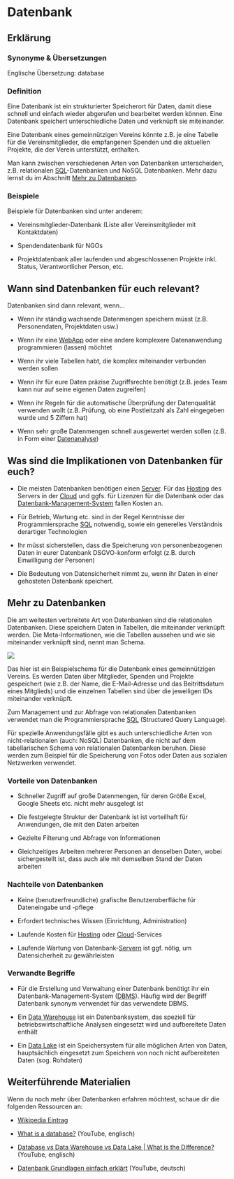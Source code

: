 # Datenbank
## Erklärung

### Synonyme & Übersetzungen

Englische Übersetzung: database

### Definition

Eine Datenbank ist ein strukturierter Speicherort für Daten, damit diese schnell und einfach wieder abgerufen und bearbeitet werden können. Eine Datenbank speichert unterschiedliche Daten und verknüpft sie miteinander.

Eine Datenbank eines gemeinnützigen Vereins könnte z.B. je eine Tabelle für die Vereinsmitglieder, die empfangenen Spenden und die aktuellen Projekte, die der Verein unterstützt, enthalten.

Man kann zwischen verschiedenen Arten von Datenbanken unterscheiden, z.B. relationalen [SQL](https://civic-data.de/selbstlernmaterial/#sql)-Datenbanken und NoSQL Datenbanken. Mehr dazu lernst du im Abschnitt [Mehr zu Datenbanken](#mehr-zu-datenbanken).

### Beispiele

Beispiele für Datenbanken sind unter anderem:

- Vereinsmitglieder-Datenbank (Liste aller Vereinsmitglieder mit Kontaktdaten)

- Spendendatenbank für NGOs

- Projektdatenbank aller laufenden und abgeschlossenen Projekte inkl. Status, Verantwortlicher Person, etc.

## Wann sind Datenbanken für euch relevant? 

Datenbanken sind dann relevant, wenn…

- Wenn ihr ständig wachsende Datenmengen speichern müsst (z.B. Personendaten, Projektdaten usw.)

- Wenn ihr eine [WebApp](https://civic-data.de/selbstlernmaterial/#webapp) oder eine andere komplexere Datenanwendung programmieren (lassen) möchtet

- Wenn ihr viele Tabellen habt, die komplex miteinander verbunden werden sollen

- Wenn ihr für eure Daten präzise Zugriffsrechte benötigt (z.B. jedes Team kann nur auf seine eigenen Daten zugreifen)

- Wenn ihr Regeln für die automatische Überprüfung der Datenqualität verwenden wollt (z.B. Prüfung, ob eine Postleitzahl als Zahl eingegeben wurde und 5 Ziffern hat)

- Wenn sehr große Datenmengen schnell ausgewertet werden sollen (z.B. in Form einer [Datenanalyse](https://civic-data.de/selbstlernmaterial/#datenanalyse))

## Was sind die Implikationen von Datenbanken für euch? 

- Die meisten Datenbanken benötigen einen [Server](https://civic-data.de/selbstlernmaterial/#server). Für das [Hosting](https://civic-data.de/selbstlernmaterial/#hosting) des Servers in der [Cloud](https://civic-data.de/selbstlernmaterial/#cloud) und ggfs. für Lizenzen für die Datenbank oder das [Datenbank-Management-System](https://civic-data.de/selbstlernmaterial/#dbms) fallen Kosten an.

- Für Betrieb, Wartung etc. sind in der Regel Kenntnisse der Programmiersprache [SQL](https://civic-data.de/selbstlernmaterial/#sql) notwendig, sowie ein generelles Verständnis derartiger Technologien

- Ihr müsst sicherstellen, dass die Speicherung von personenbezogenen Daten in eurer Datenbank DSGVO-konform erfolgt (z.B. durch Einwilligung der Personen)

- Die Bedeutung von Datensicherheit nimmt zu, wenn ihr Daten in einer gehosteten Datenbank speichert.

## Mehr zu Datenbanken

Die am weitesten verbreitete Art von Datenbanken sind die relationalen Datenbanken. Diese speichern Daten in Tabellen, die miteinander verknüpft werden. Die Meta-Informationen, wie die Tabellen aussehen und wie sie miteinander verknüpft sind, nennt man Schema.

![](https://civic-data.de/app/uploads/datenbank-schema.svg)



Das hier ist ein Beispielschema für die Datenbank eines gemeinnützigen Vereins. Es werden Daten über Mitglieder, Spenden und Projekte gespeichert (wie z.B. der Name, die E-Mail-Adresse und das Beitrittsdatum eines Mitglieds) und die einzelnen Tabellen sind über die jeweiligen IDs miteinander verknüpft.

Zum Management und zur Abfrage von relationalen Datenbanken verwendet man die Programmiersprache [SQL](https://civic-data.de/selbstlernmaterial/#sql) (Structured Query Language).

Für spezielle Anwendungsfälle gibt es auch unterschiedliche Arten von nicht-relationalen (auch: NoSQL) Datenbanken, die nicht auf dem tabellarischen Schema von relationalen Datenbanken beruhen. Diese werden zum Beispiel für die Speicherung von Fotos oder Daten aus sozialen Netzwerken verwendet.

### Vorteile von Datenbanken

- Schneller Zugriff auf große Datenmengen, für deren Größe Excel, Google Sheets etc. nicht mehr ausgelegt ist

- Die festgelegte Struktur der Datenbank ist ist vorteilhaft für Anwendungen, die mit den Daten arbeiten

- Gezielte Filterung und Abfrage von Informationen

- Gleichzeitiges Arbeiten mehrerer Personen an denselben Daten, wobei sichergestellt ist, dass auch alle mit demselben Stand der Daten arbeiten

### Nachteile von Datenbanken

- Keine (benutzerfreundliche) grafische Benutzeroberfläche für Dateneingabe und -pflege

- Erfordert technisches Wissen (Einrichtung, Administration)

- Laufende Kosten für [Hosting](https://civic-data.de/selbstlernmaterial/#hosting) oder [Cloud](https://civic-data.de/selbstlernmaterial/#cloud)-Services

- Laufende Wartung von Datenbank-[Servern](https://civic-data.de/selbstlernmaterial/#server) ist ggf. nötig, um Datensicherheit zu gewährleisten

### Verwandte Begriffe

- Für die Erstellung und Verwaltung einer Datenbank benötigt ihr ein Datenbank-Management-System ([DBMS](https://exampl.com/dbms)). Häufig wird der Begriff Datenbank synonym verwendet für das verwendete DBMS.

- Ein [Data Warehouse](https://civic-data.de/selbstlernmaterial/#data-warehouse) ist ein Datenbanksystem, das speziell für betriebswirtschaftliche Analysen eingesetzt wird und aufbereitete Daten enthält

- Ein [Data Lake](https://civic-data.de/selbstlernmaterial/#data-lake) ist ein Speichersystem für alle möglichen Arten von Daten, hauptsächlich eingesetzt zum Speichern von noch nicht aufbereiteten Daten (sog. Rohdaten)

## Weiterführende Materialien

Wenn du noch mehr über Datenbanken erfahren möchtest, schaue dir die folgenden Ressourcen an:

- [Wikipedia Eintrag](https://de.wikipedia.org/wiki/Datenbank)

- [What is a database?](https://www.youtube.com/watch?v=hRulZhTtUTg) (YouTube, englisch)

- [Database vs Data Warehouse vs Data Lake | What is the Difference?](https://www.youtube.com/watch?v=-bSkREem8dM) (YouTube, englisch)

- [Datenbank Grundlagen einfach erklärt](https://www.youtube.com/watch?v=-LJYaXfR2X4) (YouTube, deutsch)

